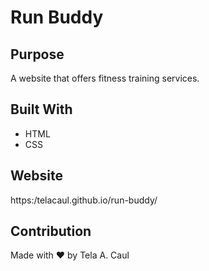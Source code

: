 # Run Buddy

## Purpose
A website that offers fitness training services.

## Built With
* HTML
* CSS

## Website
https:/telacaul.github.io/run-buddy/

## Contribution
Made with ❤️ by Tela A. Caul

